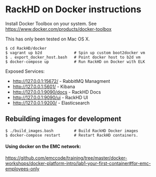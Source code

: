 # RackHD on Docker instructions

Install Docker Toolbox on your system. See https://www.docker.com/products/docker-toolbox

This has only been tested on Mac OS X.

```
$ cd RackHD/docker
$ vagrant up b2d              # Spin up custom boot2docker vm
$ . export_docker_host.bash   # Point docker host to b2d vm
$ docker-compose up           # Run RackHD on Docker with ELK
```

Exposed Services:
* http://127.0.0.1:15672/ - RabbitMQ Managment
* http://127.0.0.1:5601/ - Kibana
* http://127.0.0.1:9090/docs - RackHD Docs
* http://127.0.0.1:9090/ui - RackHD UI
* http://127.0.0.1:9200/ - Elasticsearch

## Rebuilding images for development

```
$ ./build_images.bash         # Build RackHD Docker images
$ docker-compose restart      # Restart RackHD containers.
```

#### Using docker on the EMC network:
https://github.com/emccode/training/tree/master/docker-workshops/docker-platform-intro/lab1-your-first-container#for-emc-employees-only
